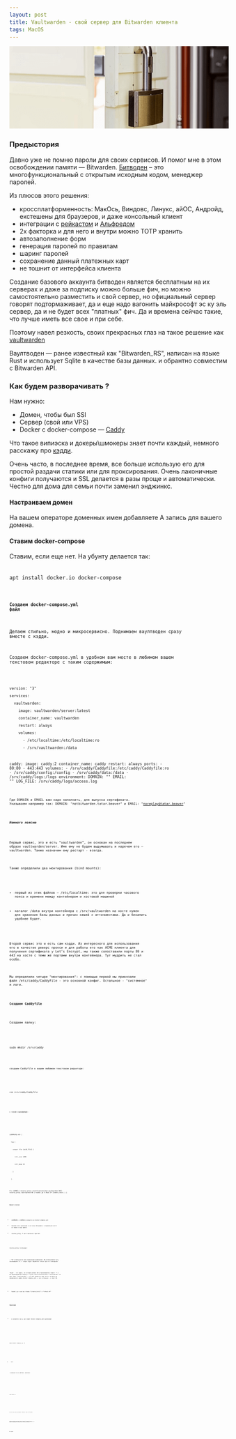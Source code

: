 ```yaml
---
layout: post
title: Vaultwarden - свой сервер для Bitwarden клиента
tags: MacOS
---
```

![](https://raw.githubusercontent.com/tatarinovms/tatarinovms.github.io/master/images/posts/vaultwarden/logo.png)

### Предыстория

Давно уже не помню пароли для своих сервисов. И помог мне в этом освобождении памяти — Bitwarden. [Битводен](https://bitwarden.com/) – это многофункциональный с открытым исходным кодом, менеджер паролей. 

Из плюсов этого решения: 

- кроссплатформенность: МакОсь, Виндовс, Линукс, айОС, Андройд, екстешены для браузеров, и даже консольный клиент
- интеграции с [рейкастом](https://www.raycast.com/) и [Альфредом](https://www.alfredapp.com/)
- 2х факторка и для него и внутри можно TOTP хранить
- автозаполнение форм
- генерация паролей по правилам
- шаринг паролей
- сохранение данный платежных карт
- не тошнит от интерфейса клиента

Создание базового аккаунта битводен является бесплатным на их серверах и даже за подписку можно больше фич, но можно самостоятельно разместить и свой сервер, но официальный сервер говорят подтормаживает, да и еще надо вагонить майкрософт эс ку эль сервер, да и не будет всех "платных" фич. Да и времена сейчас такие, что лучше иметь все свое и при себе. 

Поэтому навел резкость, своих прекрасных глаз на такое решение как [vaultwarden](https://github.com/dani-garcia/vaultwarden?tab=readme-ov-file) 

Ваултводен — ранее известный как "Bitwarden_RS", написан на языке Rust и использует Sqlite в качестве базы данных. и обрантно совместим с Bitwarden API. 

### Как будем разворачивать ? 

Нам нужно: 

- Домен, чтобы был SSl
- Сервер (свой или VPS)
- Docker с docker-compose 
— [Caddy](https://caddyserver.com/)

Что такое випиэска и докеры\шмокеры знает почти каждый, немного расскажу про [кэдди](https://timeweb.cloud/tutorials/servers/caddy-prostoj-i-legkij-reverse-proxy). 

Очень часто, в последнее время, все больше использую его для простой раздачи статики или для проксирования. Очень лаконичные конфиги получаются и SSL делается в разы проще и автоматически. Честно для дома для семьи почти заменил энджинкс. 

#### Настраиваем домен

На вашем операторе доменных имен добавляете A запись для вашего домена. 

#### Ставим docker-compose

Ставим, если еще нет. На убунту делается так:

<code>
apt install docker.io docker-compose
<code>

#### Создаем docker-compose.yml файл

Делаем стильно, модно и микросервисно. Поднимаем ваултводен сразу вместе с кэдди. 

Создаем docker-compose.yml в удобном вам месте в любимом вашем текстовом редакторе с таким содержимым: 

<code>
version: "3"
services:
  vaultwarden:
    image: vaultwarden/server:latest
    container_name: vaultwarden
    restart: always
    volumes:
      - /etc/localtime:/etc/localtime:ro
      - /srv/vaultwarden:/data

  caddy:
    image: caddy:2
    container_name: caddy
    restart: always
    ports:
      - 80:80
      - 443:443
    volumes:
      - /srv/caddy/Caddyfile:/etc/caddy/Caddyfile:ro
      - /srv/caddy/config:/config
      - /srv/caddy/data:/data
      - /srv/caddy/logs:/logs
    environment:
      DOMAIN: "<yourdomain>"
      EMAIL: "<youremail>"
      LOG_FILE: /srv/caddy/logs/access.log
<code>


Где  DOMAIN и EMAIL вам надо заполнить, для выпуска сертификата. Указываем например так: DOMAIN: "notbitwarden.tatar.beaver" и EMAIL: "noreplay@tatar.beaver"


##### Немного поясню 

Первый сервис, это и есть “vaultwarden”, он основан на последнем образе vaultwarden/server. Имя ему не будем выдумывать и наречем его — vaultwarden. Также назначим ему рестарт - всегда. 

Также определили два монтирования (bind mounts):

- первый из этих файлов – /etc/localtime: это для проверки часового пояса и времени между контейнером и хостовой машиной

- каталог /data внутри контейнера с /srv/vaultwarden на хосте нужен для хранения базы данных и прочих кешей с аттачментами. Да и бекапить удобнее будет. 

Второй сервис это и есть сам кэдди. Из интересного для использования его в качестве реверс прокси и для работы его как ACME клиента для получения сертификата у Let’s Encrypt, мы также сопоставили порты 80 и 443 на хосте с теми же портами внутри контейнера. Тут мудрить не стал особо. 

Мы определили четыре "монтирования": с помощью первой мы привязали файл /etc/caddy/CaddyFile - это основной конфиг. Остальное - "системное" и логи.

#### Создаем Caddyfile

Создаем папку: 

<code>
sudo mkdir /srv/caddy
<code>

создаем Caddyfile в вашем любимом текстовом редакторе: 

<code>
vim /srv/caddy/Caddyfile
<code>

с таким содержимым: 

<code>
{$DOMAIN}:443 {
  log {
    output file {$LOG_FILE} {
      roll_size 10MB
      roll_keep 10
    }
  }
  
  tls {$EMAIL}
  reverse_proxy /notifications/hub vaultwarden:3012
  reverse_proxy vaultwarden:80 {
    header_up X-Real-IP {remote_host}
  }
}
<code>


##### Немного поясню 

- {$DOMAIN} и {$EMAIL} возмется из docker-compose.yml 

- Сделали логи цикличным и не очень большими и в правильное место их пишем в виде файла.

- reverse_proxy. У него синтаксис простой:

reverse_proxy [чо][куда]: 

— "Чо" используется для ограничения применения. Мы использовали путь, начинающийся со /: запрос будет обработан только при его совпадении.

"Куда" - это адрес, на который должен быть перенаправлен запрос. Т.е мы перенаправляем запросы с путем /notifications/hub в “vaultwarden” на порт 3012 (“vaultwarden” – это имя сервиса и имя хоста, которое мы определили в файле docker-compose.yml, а все остальное – в порт 80.

- header_up в нем мы ставим “{remote_host}” в “X-Real-IP”

#### Запускаем 

- в каталоге где у нас лежит docker-compose.yml выполняем:

<code>
sudo docker-compose up -d
<code>

- ждем

— проверяем что все работает, выполняем: 

<code>
sudo docker ps
<code>

В ответе будут наши контейнерны с именами: caddy и vaultwarden


Теперь открываем в браузере домен который вы указали ранее и выполняем регистрацию новой учетной записи. В клиентах битводен для ваших ОС указываем его как URL для self-hosted системы.

### Вы супер!